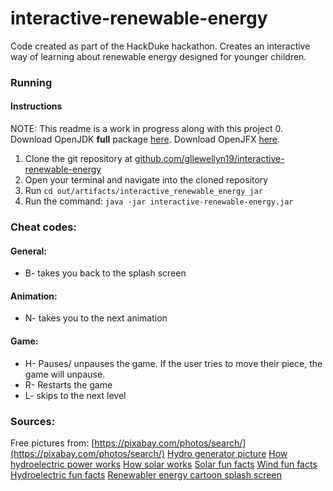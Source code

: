 # interactive-renewable-energy
Code created as part of the HackDuke hackathon. Creates an interactive way of learning about renewable energy designed for younger children. 

### Running
####  Instructions
NOTE: This readme is a work in progress along with this project
0. Download OpenJDK **full** package [here](https://bell-sw.com/pages/downloads/#/java-14-current). Download OpenJFX [here](https://openjfx.io/). 
1. Clone the git repository at [github.com/gllewellyn19/interactive-renewable-energy](https://github.com/gllewellyn19/interactive-renewable-energy)
2. Open your terminal and navigate into the cloned repository
3. Run `cd out/artifacts/interactive_renewable_energy_jar`
4. Run the command: `java -jar interactive-renewable-energy.jar`

### Cheat codes:
#### General: 
* B- takes you back to the splash screen

#### Animation:
* N- takes you to the next animation

#### Game:
* H- Pauses/ unpauses the game. If the user tries to move their piece, the game will unpause.
* R- Restarts the game
* L- skips to the next level


### Sources:
Free pictures from: [https://pixabay.com/photos/search/](https://pixabay.com/photos/search/)
[Hydro generator picture](https://www.usgs.gov/media/images/a-turbine-connected-a-generator-produces-power-inside-a-dam)
[How hydroelectric power works](https://www.usgs.gov/special-topic/water-science-school/science/hydroelectric-power-how-it-works?qt-science_center_objects=0#qt-science_center_objects)
[How solar works](https://www.livescience.com/41995-how-do-solar-panels-work.html#:~:text=Simply%20put%2C%20a%20solar%20panel,smaller%20units%20called%20photovoltaic%20cells.&text=This%20all%20adds%20up%20to,junction%20between%20the%20silicon%20layers.)
[Solar fun facts](https://www.energy.gov/articles/top-6-things-you-didnt-know-about-solar-energy#:~:text=Solar%20energy%20is%20the%20most,by%20Bell%20Laboratories%20in%201954.)
[Wind fun facts](https://www.opusenergy.com/blog/13-little-known-facts-about-wind-energy/)
[Hydroelectric fun facts](https://www.energy.gov/articles/top-10-things-you-didnt-know-about-hydropower)
[Renewabler energy cartoon splash screen](https://www.nationalgeographic.org/activity/right-balance-mixing-energy-resources/)